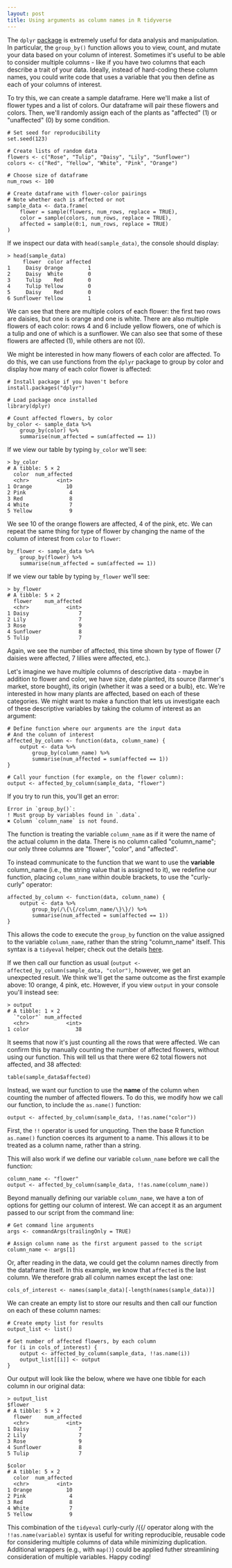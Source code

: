 ```yaml
---
layout: post
title: Using arguments as column names in R tidyverse
---
```


The `dplyr` [package](https://dplyr.tidyverse.org/) is extremely useful for data analysis and manipulation. In particular, the `group_by()` function allows you to view, count, and mutate your data based on your column of interest. Sometimes it's useful to be able to consider multiple columns - like if you have two columns that each describe a trait of your data. Ideally, instead of hard-coding these column names, you could write code that uses a variable that you then define as each of your columns of interest. 

To try this, we can create a sample dataframe. Here we'll make a list of flower types and a list of colors. Our dataframe will pair these flowers and colors. Then, we'll randomly assign each of the plants as "affected" (1) or "unaffected" (0) by some condition. 
```
# Set seed for reproducibility 
set.seed(123)

# Create lists of random data
flowers <- c("Rose", "Tulip", "Daisy", "Lily", "Sunflower")
colors <- c("Red", "Yellow", "White", "Pink", "Orange")

# Choose size of dataframe 
num_rows <- 100  

# Create dataframe with flower-color pairings 
# Note whether each is affected or not 
sample_data <- data.frame(
    flower = sample(flowers, num_rows, replace = TRUE),
    color = sample(colors, num_rows, replace = TRUE),
    affected = sample(0:1, num_rows, replace = TRUE)
)
```

If we inspect our data with `head(sample_data)`, the console should display:
```
> head(sample_data)
     flower  color affected
1     Daisy Orange        1
2     Daisy  White        0
3     Tulip    Red        0
4     Tulip Yellow        0
5     Daisy    Red        0
6 Sunflower Yellow        1
```

We can see that there are multiple colors of each flower: the first two rows are daisies, but one is orange and one is white. There are also multiple flowers of each color: rows 4 and 6 include yellow flowers, one of which is a tulip and one of which is a sunflower. We can also see that some of these flowers are affected (1), while others are not (0). 

We might be interested in how many flowers of each color are affected. To do this, we can use functions from the `dplyr` package to group by color and display how many of each color flower is affected: 
```
# Install package if you haven't before
install.packages("dplyr")

# Load package once installed
library(dplyr)

# Count affected flowers, by color 
by_color <- sample_data %>%
    group_by(color) %>%
    summarise(num_affected = sum(affected == 1))
```
If we view our table by typing `by_color` we'll see: 
```
> by_color
# A tibble: 5 × 2
  color  num_affected
  <chr>         <int>
1 Orange           10
2 Pink              4
3 Red               8
4 White             7
5 Yellow            9
```

We see 10 of the orange flowers are affected, 4 of the pink, etc. We can repeat the same thing for type of flower by changing the name of the column of interest from `color` to `flower`:

```
by_flower <- sample_data %>%
    group_by(flower) %>%
    summarise(num_affected = sum(affected == 1))
```
If we view our table by typing `by_flower` we'll see: 
```
> by_flower
# A tibble: 5 × 2
  flower    num_affected
  <chr>            <int>
1 Daisy                7
2 Lily                 7
3 Rose                 9
4 Sunflower            8
5 Tulip                7
```
Again, we see the number of affected, this time shown by type of flower (7 daisies were affected, 7 lillies were affected, etc.). 

Let's imagine we have multiple columns of descriptive data - maybe in addition to flower and color, we have size, date planted, its source (farmer's market, store bought), its origin (whether it was a seed or a bulb), etc. We're interested in how many plants are affected, based on each of these categories. We might want to make a function that lets us investigate each of these descriptive variables by taking the column of interest as an argument: 

```
# Define function where our arguments are the input data 
# And the column of interest
affected_by_column <- function(data, column_name) {
    output <- data %>% 
        group_by(column_name) %>%
        summarise(num_affected = sum(affected == 1))
}

# Call your function (for example, on the flower column):
output <- affected_by_column(sample_data, "flower")
```

If you try to run this, you'll get an error: 
```
Error in `group_by()`:
! Must group by variables found in `.data`.
✖ Column `column_name` is not found.
```

The function is treating the variable `column_name` as if it were the name of the actual column in the data. There is no column called "column_name"; our only three columns are "flower", "color", and "affected".

To instead communicate to the function that we want to use the **variable** column_name (i.e., the  string value that is assigned to it), we redefine our function, placing `column_name` within double brackets, to use the "curly-curly" operator: 
```
affected_by_column <- function(data, column_name) {
    output <- data %>% 
        group_by(/\{\{/column_name/\}\}/) %>%
        summarise(num_affected = sum(affected == 1))
}
```
This allows the code to execute the `group_by` function on the value assigned to the variable `column_name`, rather than the string "column_name" itself. This syntax is a `tidyeval` helper; check out the details [here](https://ggplot2.tidyverse.org/reference/tidyeval.html#:~:text=The%20curly%2Dcurly%20operator%20%7B%7B,..%20in%20the%20normal%20way.).

If we then call our function as usual (`output <- affected_by_column(sample_data, "color")`, however, we get an unexpected result. We think we'll get the same outcome as the first example above: 10 orange, 4 pink, etc. However, if you view `output` in your console you'll instead see: 
```
> output
# A tibble: 1 × 2
  `"color"` num_affected
  <chr>            <int>
1 color               38
```

It seems that now it's just counting all the rows that were affected. We can confirm this by manually counting the number of affected flowers, without using our function. This will tell us that there were 62 total flowers not affected, and 38 affected:  
```
table(sample_data$affected)
```

Instead, we want our function to use the **name** of the column when counting the number of affected flowers. To do this, we modify how we call our function, to include the `as.name()` function: 
```
output <- affected_by_column(sample_data, !!as.name("color"))
```
First, the `!!` operator is used for unquoting. Then the base R function `as.name()` function coerces its argument to a name. This allows it to be treated as a column name, rather than a string. 

This will also work if we define our variable `column_name` before we call the function: 
```
column_name <- "flower"
output <- affected_by_column(sample_data, !!as.name(column_name))
```

Beyond manually defining our variable `column_name`, we have a ton of options for getting our column of interest. We can accept it as an argument passed to our script from the command line: 
```
# Get command line arguments
args <- commandArgs(trailingOnly = TRUE)

# Assign column name as the first argument passed to the script
column_name <- args[1]
```

Or, after reading in the data, we could get the column names directly from the dataframe itself. In this example, we know that `affected` is the last column. We therefore grab all column names except the last one: 
```
cols_of_interest <- names(sample_data)[-length(names(sample_data))]
```
We can create an empty list to store our results and then call our function on each of these column names: 
```
# Create empty list for results 
output_list <- list()

# Get number of affected flowers, by each column  
for (i in cols_of_interest) {
    output <- affected_by_column(sample_data, !!as.name(i))
    output_list[[i]] <- output
}
```
Our output will look like the below, where we have one tibble for each column in our original data: 
```
> output_list
$flower
# A tibble: 5 × 2
  flower    num_affected
  <chr>            <int>
1 Daisy                7
2 Lily                 7
3 Rose                 9
4 Sunflower            8
5 Tulip                7

$color
# A tibble: 5 × 2
  color  num_affected
  <chr>         <int>
1 Orange           10
2 Pink              4
3 Red               8
4 White             7
5 Yellow            9
```

This combination of the `tidyeval` curly-curly /\{\{/  operator along with the `!!as.name(variable)` syntax is useful for writing reproducible, reusable code for considering multiple columns of data while minimizing duplication. Additional wrappers (e.g., with `map()`) could be applied futher streamlining consideration of multiple variables. Happy coding! 


